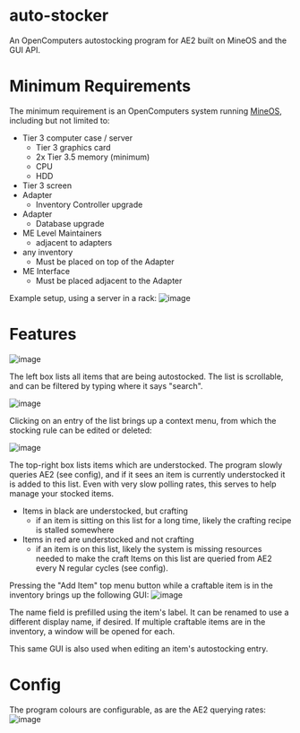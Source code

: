 # auto-stocker
An OpenComputers autostocking program for AE2 built on MineOS and the GUI API.

# Minimum Requirements
The minimum requirement is an OpenComputers system running [MineOS](https://github.com/IgorTimofeev/MineOS), including but not limited to:
 - Tier 3 computer case / server
   - Tier 3 graphics card
   - 2x Tier 3.5 memory (minimum)
   - CPU
   - HDD
 - Tier 3 screen
 - Adapter
   - Inventory Controller upgrade
 - Adapter
   - Database upgrade
 - ME Level Maintainers
   - adjacent to adapters
 - any inventory
   - Must be placed on top of the Adapter
 - ME Interface
   - Must be placed adjacent to the Adapter
 
Example setup, using a server in a rack:
 ![image](https://user-images.githubusercontent.com/28197216/235812244-7815d0d2-1b34-433f-9dc0-c492cac187fd.png)

# Features

![image](https://user-images.githubusercontent.com/28197216/235812401-3cf87024-cd2f-49ce-bf18-92fc1047d90d.png)

The left box lists all items that are being autostocked. The list is scrollable, and can be filtered by typing where it says "search".

![image](https://user-images.githubusercontent.com/28197216/235812447-33c850bf-68f6-47db-bb24-588bea4a318b.png)

Clicking on an entry of the list brings up a context menu, from which the stocking rule can be edited or deleted:

![image](https://user-images.githubusercontent.com/28197216/235812503-caaa9c85-f29a-4b11-9aae-978ac656b3a5.png)


The top-right box lists items which are understocked. The program slowly queries AE2 (see config), and if it sees an item is currently understocked it is added to this list. Even with very slow polling rates, this serves to help manage your stocked items.
- Items in black are understocked, but crafting
  - if an item is sitting on this list for a long time, likely the crafting recipe is stalled somewhere
- Items in red are understocked and not crafting
  - if an item is on this list, likely the system is missing resources needed to make the craft
Items on this list are queried from AE2 every N regular cycles (see config).

Pressing the "Add Item" top menu button while a craftable item is in the inventory brings up the following GUI:
![image](https://user-images.githubusercontent.com/28197216/235813525-1ebb6226-2d25-4ed8-af06-f222d2d24545.png)

The name field is prefilled using the item's label. It can be renamed to use a different display name, if desired.
If multiple craftable items are in the inventory, a window will be opened for each.

This same GUI is also used when editing an item's autostocking entry.

# Config

The program colours are configurable, as are the AE2 querying rates:
![image](https://user-images.githubusercontent.com/28197216/235814119-430c467a-95dc-41bb-906c-75184b11754c.png)


